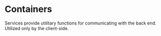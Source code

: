 # Containers
Services provide utilitary functions for communicating with the back end.
Utilized only by the client-side.